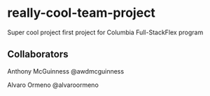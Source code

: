 # really-cool-team-project

Super cool project first project for Columbia Full-StackFlex program

## Collaborators

Anthony McGuinness @awdmcguinness

Alvaro Ormeno @alvaroormeno

